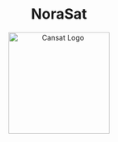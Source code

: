 <h1 align="center">NoraSat</h1>
<p align="center">
  <img width="200" src="https://user-images.githubusercontent.com/61357388/214120007-45cf4e57-373c-4807-b73c-86d14d63adab.png"
  alt="Cansat Logo">
</p>
